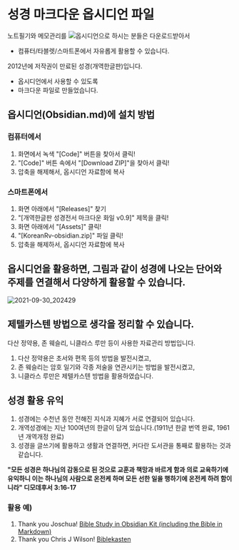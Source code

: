 # 성경 마크다운 옵시디언 파일
노트필기와 메모관리를 ![옵시디언](https://Obsidian.md)으로 하시는 분들은 다운로드받아서 
- 컴퓨터/타블렛/스마트폰에서 자유롭게 활용할 수 있습니다. 

2012년에 저작권이 만료된 성경(개역한글판)입니다.  
- 옵시디언에서 사용할 수 있도록 
- 마크다운 파일로 만들었습니다.

## 옵시디언(Obsidian.md)에 설치 방법
### 컴퓨터에서 
1. 화면에서 녹색 "[Code]" 버튼을 찾아서 클릭!
2. "[Code]" 버튼 속에서 "[Download ZIP]"을 찾아서 클릭!
3. 압축을 해제해서, 옵시디언 자료함에 복사

### 스마트폰에서
1. 화면 아래에서 "[Releases]" 찾기
2. "[개역한글판 성경전서 마크다운 화일 v0.9]" 제목을 클릭!
3. 화면 아래에서 "[Assets]" 클릭!
4. "[KoreanRv-obsidian.zip]" 파일 클릭!
5. 압축을 해제하서, 옵시디언 자료함에 복사

## 옵시디언을 활용하면, 그림과 같이 성경에 나오는 단어와 주제를 연결해서 다양하게 활용할 수 있습니다. 
![2021-09-30_202429](https://user-images.githubusercontent.com/91647320/135409730-584e530d-6d29-4fb1-8815-333978e20188.jpg)

## 제텔카스텐 방법으로 생각을 정리할 수 있습니다. 
다산 정약용, 존 웨슬리, 니클라스 루만 등이 사용한 자료관리 방법입니다. 
1. 다산 정약용은 초서와 편목 등의 방법을 발전시켰고, 
2. 존 웨슬리는 암호 일기와 각종 저술을 연관시키는 방법을 발전시켰고,
3. 니클라스 루만은 제텔카스텐 방법을 활용하였습니다. 

## 성경 활용 유익
1. 성경에는 수천년 동안 전해진 지식과 지혜가 서로 연결되어 있습니다.
2. 개역성경에는 지난 100여년의 한글이 담겨 있습니다.(1911년 한글 번역 완료, 1961년 개역개정 완료) 
4. 성경을 글쓰기에 활용하고 생활과 연결하면, 커다란 도서관을 통째로 활용하는 것과 같습니다.

**"모든 성경은 하나님의 감동으로 된 것으로 교훈과 책망과 바르게 함과 의로 교육하기에 유익하니 이는 하나님의 사람으로 온전케 하며 모든 선한 일을 행하기에 온전케 하려 함이니라"
디모데후서 3:16-17**

### 활용 예)
1. Thank you Joschua! [Bible Study in Obsidian Kit (including the Bible in Markdown)](https://forum.obsidian.md/t/bible-study-in-obsidian-kit-including-the-bible-in-markdown/12503)
2. Thank you Chris J Wilson! [Biblekasten](https://www.youtube.com/playlist?list=PLykefMsqC1neImu5aISN9ByTOKLaXgigk)

